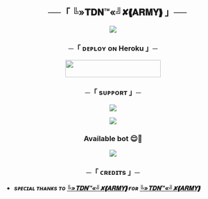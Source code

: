 <h2 align="center">
    ──「 ╚»𝐓𝐃𝐍™«╝✘❰𝐀𝐑𝐌𝐘❱ 」──
</h2>

<p align="center"><a href="https://t.me/TDN_ARMY_BOT"><img src="https://graph.org/file/b12259ac1e037bb6800a2.jpg"></a></p>


<h3 align="center">
    ─「 ᴅᴇᴩʟᴏʏ ᴏɴ Heroku 」─
</h3>

<p align="center"><a href="https://dashboard.heroku.com/new?template=https://github.com/sahilsaim1919/Anu_chatt_Bot"> <img src="https://img.shields.io/badge/Deploy%20On%20Heroku-blue?style=for-the-badge&logo=Heroku" width="220" height="39.46"/></a></p>


 
   <h3 align="center">
       ─「 sᴜᴩᴩᴏʀᴛ 」─
</h3>

<p align="center">
<a href="https://t.me/chattiinggroup"><img src="https://img.shields.io/badge/-Support%20Group-blue.svg?style=for-the-badge&logo=Telegram"></a>
</p>


<p align="center">
<a href="https://t.me/"https://t.me/TDN_CHATTING_HUB><img src="https://img.shields.io/badge/-updates%20channel-blue.svg?style=for-the-badge&logo=Telegram"></a>
</p>
   <h3 align="center">
       Available bot 😌💖
</h3>


<p align="center">
<a href="http://t.me/Miss_annu_chattbot"><img src="https://img.shields.io/badge/%20𝄟⃝╚»𝐓𝐃𝐍™«╝✘❰𝐀𝐑𝐌𝐘❱-blue.svg?style=for-the-badge&logo=Telegram"></a>
</p>

<h3 align="center">
    ─「 ᴄʀᴇᴅɪᴛs 」─
</h3>


- <b> _sᴩᴇᴄɪᴀʟ ᴛʜᴀɴᴋs ᴛᴏ [╚»𝐓𝐃𝐍™«╝✘❰𝐀𝐑𝐌𝐘❱](https://github.com/sahilsaim1919) ғᴏʀ [╚»𝐓𝐃𝐍™«╝✘❰𝐀𝐑𝐌𝐘❱](https://github.com/sahilsaim1919/Anu_chatt_Bot)_ </b>
 

